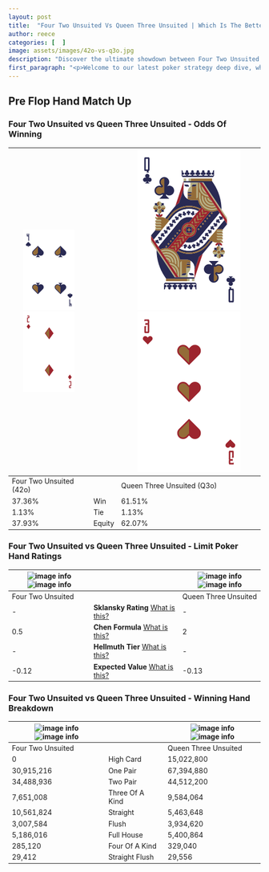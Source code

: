 ```yaml
---
layout: post
title:  "Four Two Unsuited Vs Queen Three Unsuited | Which Is The Better Hand In Poker? A Complete Guide"
author: reece
categories: [  ]
image: assets/images/42o-vs-q3o.jpg
description: "Discover the ultimate showdown between Four Two Unsuited and Queen Three Unsuited in poker! Uncover the odds, strategies, and scenarios where one hand triumphs over the other. Get ready to up your poker game with this thrilling analysis."
first_paragraph: "<p>Welcome to our latest poker strategy deep dive, where we're pitting two distinct hands against each other in a high-stakes showdown: Four Two Unsuited vs Queen Three Unsuited.</p><p>In the dynamic world of poker, every decision counts, and knowing which hand holds the upper hand is key to your success at the table.</p><p>In this article, we'll dissect these two hands, explore the scenarios where one dominates the other, and equip you with the knowledge to make strategic choices that can tip the odds in your favor.</p><p>Get ready to unravel the intriguing dynamics of these poker hands and elevate your game to new heights.</p>"
---
```




[comment]: # (sp0)

## Pre Flop Hand Match Up

<div class="table hand-ratings" markdown="1"> 



### Four Two Unsuited vs Queen Three Unsuited - Odds Of Winning


    
| ![image info](assets/images/hand1/4.png) ![image info](assets/images/hand1/2o.png) |  | ![image info](assets/images/hand2/q.png) ![image info](assets/images/hand2/3o.png) |
| -------- | -------- | -------- |
| Four Two Unsuited (42o) |  | Queen Three Unsuited (Q3o) |
| 37.36% | Win | 61.51% |
| 1.13% | Tie | 1.13% |
| 37.93% | Equity | 62.07% |




[comment]: # (sp1)



### Four Two Unsuited vs Queen Three Unsuited - Limit Poker Hand Ratings


    
| ![image info](https://www.riverpairs.com/assets/images/hand1/4.png) ![image info](https://www.riverpairs.com/assets/images/hand1/2o.png) |  | ![image info](https://www.riverpairs.com/assets/images/hand2/q.png) ![image info](https://www.riverpairs.com/assets/images/hand2/3o.png) |
| -------- | -------- | -------- |
| Four Two Unsuited |  | Queen Three Unsuited |
| - | **Sklansky Rating** [What is this?](/sklansky-rating-explained) | - |
| 0.5 | **Chen Formula** [What is this?](/chen-formula-explained) | 2 |
| - | **Hellmuth Tier** [What is this?](/Hellmuth-tier-explained) | - |
| -0.12 | **Expected Value** [What is this?](/expected-value-explained) | -0.13 |




[comment]: # (sp2)



### Four Two Unsuited vs Queen Three Unsuited - Winning Hand Breakdown


    
| ![image info](https://www.riverpairs.com/assets/images/hand1/4.png) ![image info](https://www.riverpairs.com/assets/images/hand1/2o.png) |  | ![image info](https://www.riverpairs.com/assets/images/hand2/q.png) ![image info](https://www.riverpairs.com/assets/images/hand2/3o.png) |
| -------- | -------- | -------- |
| Four Two Unsuited |  | Queen Three Unsuited |
| 0 | High Card | 15,022,800 |
| 30,915,216 | One Pair | 67,394,880 |
| 34,488,936 | Two Pair | 44,512,200 |
| 7,651,008 | Three Of A Kind | 9,584,064 |
| 10,561,824 | Straight | 5,463,648 |
| 3,007,584 | Flush | 3,934,620 |
| 5,186,016 | Full House | 5,400,864 |
| 285,120 | Four Of A Kind | 329,040 |
| 29,412 | Straight Flush | 29,556 |




[comment]: # (sp3)



</div>

[comment]: # (sp4)



[comment]: # (sp5)

